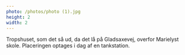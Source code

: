 ```yaml
---
photo: /photos/photo (1).jpg
height: 2
width: 2
---
```

Tropshuset, som det så ud, da det lå på Gladsaxevej, overfor Marielyst skole.
Placeringen optages i dag af en tankstation.
